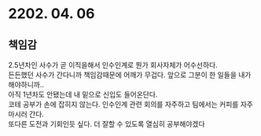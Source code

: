 # 2202. 04. 06 
## 책임감
2.5년차인 사수가 곧 이직을해서 인수인계로 뭔가 회사자체가 어수선하다.<br>
든든했던 사수가 간다니까 책임감때문에 어깨가 무겁다. 앞으로 그분이 한 일들을 내가 해야하니까..<br>
아직 1년차도 안됐는데 내 밑으로 신입도 들어온단다.<br>
코테 공부가 손에 잡히지 않는다. 인수인계 관련 회의를 자주하고 팀에서는 커피를 자주 마시러 간다.<br>
또다른 도전과 기회인듯 싶다. 더 잘할 수 있도록 열심히 공부해야겠다<br>

